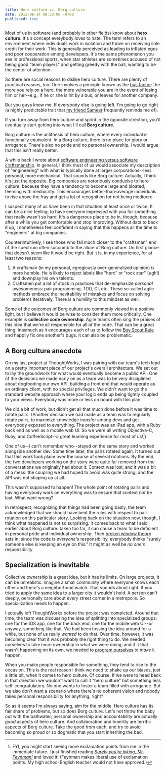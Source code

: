 ```yaml
---
title: Hero culture vs. Borg culture
date: 2013-06-14 08:30:00 -0700
published: true
---
```


Most of us in software (and probably in other fields) know about **hero culture**. It's a concept everybody loves to hate. The term refers to an environment where individuals work in isolation and thrive on receiving sole credit for their work. This is generally perceived as leading to inflated egos and poor cooperation among developers. It's the same phenomenon you see in professional sports, when star athletes are sometimes accused of not being good "team players" and getting greedy with the ball, wanting to be the center of attention.

So there are social reasons to dislike hero culture. There are plenty of practical reasons, too. One involves a principle known as the [bus factor](http://en.wikipedia.org/wiki/Bus_factor): the more you rely on a hero, the more vulnerable you are in the event of losing him or her--e.g., if he or she is hit by a bus, or leaves for another company.

But you guys know me. If everybody else is going left, I'm going to go right (a highly predictable trait that [my friend Sameer](http://www.skalb.com/) frequently reminds me of).

If you turn away from hero culture and sprint in the opposite direction, you'll eventually start getting into what I'll call **Borg culture**.

Borg culture is the antithesis of hero culture, where every individual is functionally equivalent. In a Borg culture, there is no place for glory or arrogance. There's also no pride and no personal ownership. I would argue that this isn't really better.

A while back I wrote about [software engineering versus software craftsmanship](/posts/am-i-an-engineer.html). In general, I think most of us would associate my description of "engineering" with what is typically done at larger corporations--less personal, more mechanical. That sounds like Borg culture. Actually, I think it's just the opposite. Big companies are notoriously conducive to hero culture, because they have a tendency to become large and bloated, teeming with mediocrity. This encourages better-than-average individuals to rise above the fray and get a lot of recognition for not being mediocre.

I suspect many of us have been in that situation at least once or twice. It can be a nice feeling, to have everyone impressed with you for something that really wasn't so hard. It's a dangerous place to be in, though, because after a while you get comfortable and stop improving. Without data to back it up, I nonetheless feel confident in saying that this happens all the time to "engineers" at big companies.

Counterintuitively, I see those who fall much closer to the "craftsman" end of the spectrum often succumb to the allure of Borg culture. On first glance that doesn't seem like it would be right. But it is, in my experience, for at least two reasons:

1. A craftsman (in my personal, egregiously over-generalized opinion) is more humble. He is likely to reject labels like "hero" or "rock star" (ugh!) and downplay his own talents.
2. Craftsmen put a lot of stock in practices that de-emphasize *personal* awesomeness: pair programming, TDD, CI, etc. These so-called agile methods embrace the inevitability of mistakes and focus on solving problems iteratively. There is a humility to this mindset as well.

Some of the outcomes of Borg culture are commonly viewed in a positive light, but I believe it would be wise to consider them more critically. One example is **collective code ownership**. Agile teams often sing the praises of this idea that we're all responsible for all of the code. That can be a great thing, inasmuch as it encourages each of us to follow the [Boy Scout Rule](http://programmer.97things.oreilly.com/wiki/index.php/The_Boy_Scout_Rule) and happily fix one another's bugs. It can also be problematic.

A Borg culture anecdote
-----------------------

On my last project at ThoughtWorks, I was pairing with our team's tech lead on a pretty important piece of our project's overall architecture. We set out to lay the groundwork for what would eventually become a public API. One of the decisions we made early on as a team was to be very disciplined about dogfooding our own API, building a front end that would operate as an ordinary client, with no special privileges. We didn't want to go the standard website approach where your logic ends up being tightly coupled to your views. Everybody was more or less on board with this plan.

We did a bit of work, but didn't get all that much done before it was time to rotate pairs. (Another decision we had made as a team was to regularly rotate pairs, to maximize knowledge transfer among devs and get everybody exposed to everything. The project was an iPad app, with a Ruby back end as well as a mobile web UI. So we were all writing Objective-C, Ruby, and CoffeeScript--a great learning experience for most of us\![^exclamation-points])

One of us--I can't remember who--stayed on the same story and worked alongside another dev. Some time later, the pairs rotated again. It turned out that this work took place over the course of several rotations. By the end, the two developers working on the story were quite far removed from the conversations we originally had about it. Context was lost, and it was a bit of a mess: the coupling we had hoped to avoid was quite strong, and the API was not shaping up at all.

This wasn't supposed to happen! The whole point of rotating pairs and having everybody work on everything was to ensure that context *not* be lost. What went wrong?

In retrospect, recognizing that things had been going badly, the team acknowledged that we should have bent the rules with respect to pair rotation on this particular story. Looking back on the situation now, though, I think what happened is not so surprising. It comes back to what I said earlier about Borg culture: taken too far, it can cause a team to be deficient in personal pride and individual ownership. Then [broken window theory](http://en.wikipedia.org/wiki/Broken_windows_theory) sets in: since the code is *everyone's* responsibility, everybody thinks "surely someone else is keeping an eye on this." It might as well be *no one's* responsibility.

Specialization is inevitable
----------------------------

Collective ownership is a great idea, but it has its limits. On large projects, it can be unrealistic. Imagine a small community where everyone knows each other and there's a neighborhood watch. That sounds about right. If you tried to apply the same idea to a larger city it wouldn't hold. A person can't deeply, personally care about every street corner in a metropolis. So specialization needs to happen.

I actually left ThoughtWorks before the project was completed. Around that time, the team was discussing the idea of splitting into specialized groups: one for the iOS app, one for the back end, one for the mobile web UI--or anyway, something like that. We had been tossing the idea around for a while, but none of us really *wanted* to do that. Over time, however, it was becoming clear that it was probably the right thing to do. We needed ourselves to take more ownership in what we were doing; and if it that wasn't happening on its own, we needed to [program ourselves](/posts/automating-yourself.html) to *make* it happen.

When you make people responsible for something, they tend to rise to the occasion. This is the real reason I think we need to shake up our biases, just a little bit, when it comes to hero culture. Of course, if we were to head back in that direction we wouldn't want to call it "hero culture" but something less self-congratulatory. No one wants to foster a team filled with arrogance. But we also don't want a scenario where there's no coherent vision and nobody takes personal responsibility for anything, right?

So as it seems I'm always saying, aim for the middle. Hero culture has its fair share of problems, but so does Borg culture. Let's not throw the baby out with the bathwater; personal ownership and accountability are actually *good* aspects of hero culture. And collaboration and humility are terrific aspects of Borg culture. Take the good from each, and try to avoid becoming so proud or so dogmatic that you start inheriting the bad.

[^exclamation-points]: FYI, you might start seeing more exclamation points from me in the immediate future. I just finished reading [*Surely you're joking, Mr. Feynman!*](http://www.amazon.com/Surely-Feynman-Adventures-Curious-Character/dp/0393316041) and loved it! (Feynman makes liberal use of exclamation points. My high school English teacher would not have approved.)
